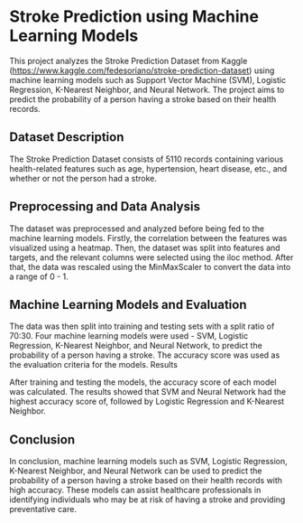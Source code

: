 # Stroke Prediction using Machine Learning Models

This project analyzes the Stroke Prediction Dataset from Kaggle (https://www.kaggle.com/fedesoriano/stroke-prediction-dataset) using machine learning models such as Support Vector Machine (SVM), Logistic Regression, K-Nearest Neighbor, and Neural Network. The project aims to predict the probability of a person having a stroke based on their health records.

## Dataset Description

The Stroke Prediction Dataset consists of 5110 records containing various health-related features such as age, hypertension, heart disease, etc., and whether or not the person had a stroke. 

## Preprocessing and Data Analysis

The dataset was preprocessed and analyzed before being fed to the machine learning models. Firstly, the correlation between the features was visualized using a heatmap. Then, the dataset was split into features and targets, and the relevant columns were selected using the iloc method. After that, the data was rescaled using the MinMaxScaler to convert the data into a range of 0 - 1.

## Machine Learning Models and Evaluation

The data was then split into training and testing sets with a split ratio of 70:30. Four machine learning models were used - SVM, Logistic Regression, K-Nearest Neighbor, and Neural Network, to predict the probability of a person having a stroke. The accuracy score was used as the evaluation criteria for the models.
Results

After training and testing the models, the accuracy score of each model was calculated. The results showed that SVM and Neural Network had the highest accuracy score of, followed by Logistic Regression and K-Nearest Neighbor.

## Conclusion

In conclusion, machine learning models such as SVM, Logistic Regression, K-Nearest Neighbor, and Neural Network can be used to predict the probability of a person having a stroke based on their health records with high accuracy. These models can assist healthcare professionals in identifying individuals who may be at risk of having a stroke and providing preventative care.
